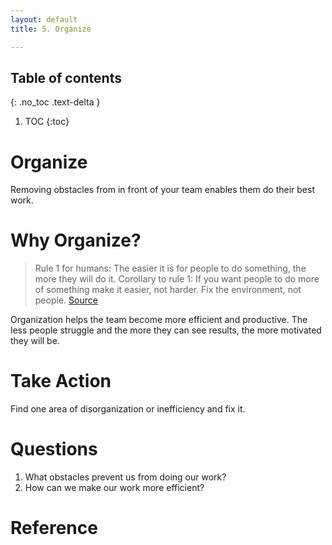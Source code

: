 ```yaml
---
layout: default
title: 5. Organize

---
```

## Table of contents
{: .no_toc .text-delta }

1. TOC
{:toc}

# Organize
Removing obstacles from in front of your team enables them do their best work.

# Why Organize?
> Rule 1 for humans: The easier it is for people to do something, the more they will do it. 
Corollary to rule 1: If you want people to do more of something make it easier, not harder.
Fix the environment, not people.
[Source](https://twitter.com/ldavidmarquet/status/1473675958733484039)

Organization helps the team become more efficient and productive.  The less people struggle and the more they can see results, the more motivated they will be.

# Take Action
Find one area of disorganization or inefficiency and fix it.

# Questions
1. What obstacles prevent us from doing our work?
2. How can we make our work more efficient?

# Reference
